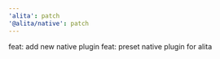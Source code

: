 ```yaml
---
'alita': patch
'@alita/native': patch
---
```


feat: add new native plugin
feat: preset native plugin for alita
